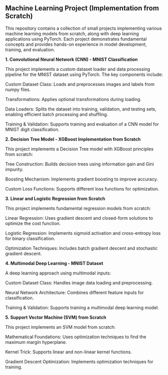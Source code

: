 ## Machine Learning Project (Implementation from Scratch)
This repository contains a collection of small projects implementing various machine learning models from scratch, along with deep learning applications using PyTorch. Each project demonstrates fundamental concepts and provides hands-on experience in model development, training, and evaluation.


**1. Convolutional Neural Network (CNN) - MNIST Classification**

This project implements a custom dataset loader and data processing pipeline for the MNIST dataset using PyTorch. The key components include:

Custom Dataset Class: Loads and preprocesses images and labels from numpy files.

Transformations: Applies optional transformations during loading.

Data Loaders: Splits the dataset into training, validation, and testing sets, enabling efficient batch processing and shuffling.

Training & Validation: Supports training and evaluation of a CNN model for MNIST digit classification.

**2. Decision Tree Model - XGBoost Implementation from Scratch**

This project implements a Decision Tree model with XGBoost principles from scratch:

Tree Construction: Builds decision trees using information gain and Gini impurity.

Boosting Mechanism: Implements gradient boosting to improve accuracy.

Custom Loss Functions: Supports different loss functions for optimization.

**3. Linear and Logistic Regression from Scratch**

This project implements fundamental regression models from scratch:

Linear Regression: Uses gradient descent and closed-form solutions to optimize the cost function.

Logistic Regression: Implements sigmoid activation and cross-entropy loss for binary classification.

Optimization Techniques: Includes batch gradient descent and stochastic gradient descent.

**4. Multimodal Deep Learning - MNIST Dataset**

A deep learning approach using multimodal inputs:

Custom Dataset Class: Handles image data loading and preprocessing.

Neural Network Architecture: Combines different feature inputs for classification.

Training & Validation: Supports training a multimodal deep learning model.

**5. Support Vector Machine (SVM) from Scratch**

This project implements an SVM model from scratch:

Mathematical Foundations: Uses optimization techniques to find the maximum margin hyperplane.

Kernel Trick: Supports linear and non-linear kernel functions.

Gradient Descent Optimization: Implements optimization techniques for training.
